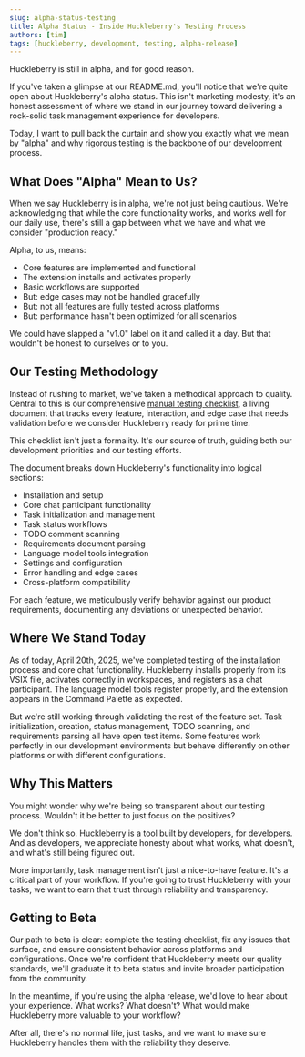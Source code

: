 ```yaml
---
slug: alpha-status-testing
title: Alpha Status - Inside Huckleberry's Testing Process
authors: [tim]
tags: [huckleberry, development, testing, alpha-release]
---
```


Huckleberry is still in alpha, and for good reason.

If you've taken a glimpse at our README.md, you'll notice that we're quite open about Huckleberry's alpha status. This isn't marketing modesty, it's an honest assessment of where we stand in our journey toward delivering a rock-solid task management experience for developers.

Today, I want to pull back the curtain and show you exactly what we mean by "alpha" and why rigorous testing is the backbone of our development process.

<!-- truncate -->

## What Does "Alpha" Mean to Us?

When we say Huckleberry is in alpha, we're not just being cautious. We're acknowledging that while the core functionality works, and works well for our daily use, there's still a gap between what we have and what we consider "production ready."

Alpha, to us, means:

- Core features are implemented and functional
- The extension installs and activates properly
- Basic workflows are supported
- But: edge cases may not be handled gracefully
- But: not all features are fully tested across platforms
- But: performance hasn't been optimized for all scenarios

We could have slapped a "v1.0" label on it and called it a day. But that wouldn't be honest to ourselves or to you.

## Our Testing Methodology

Instead of rushing to market, we've taken a methodical approach to quality. Central to this is our comprehensive [manual testing checklist](https://github.com/yourusername/vscode-huckleberry/blob/main/docs/manual-testing.md), a living document that tracks every feature, interaction, and edge case that needs validation before we consider Huckleberry ready for prime time.

This checklist isn't just a formality. It's our source of truth, guiding both our development priorities and our testing efforts.

The document breaks down Huckleberry's functionality into logical sections:

- Installation and setup
- Core chat participant functionality
- Task initialization and management
- Task status workflows
- TODO comment scanning
- Requirements document parsing
- Language model tools integration
- Settings and configuration
- Error handling and edge cases
- Cross-platform compatibility

For each feature, we meticulously verify behavior against our product requirements, documenting any deviations or unexpected behavior.

## Where We Stand Today

As of today, April 20th, 2025, we've completed testing of the installation process and core chat functionality. Huckleberry installs properly from its VSIX file, activates correctly in workspaces, and registers as a chat participant. The language model tools register properly, and the extension appears in the Command Palette as expected.

But we're still working through validating the rest of the feature set. Task initialization, creation, status management, TODO scanning, and requirements parsing all have open test items. Some features work perfectly in our development environments but behave differently on other platforms or with different configurations.

## Why This Matters

You might wonder why we're being so transparent about our testing process. Wouldn't it be better to just focus on the positives?

We don't think so. Huckleberry is a tool built by developers, for developers. And as developers, we appreciate honesty about what works, what doesn't, and what's still being figured out.

More importantly, task management isn't just a nice-to-have feature. It's a critical part of your workflow. If you're going to trust Huckleberry with your tasks, we want to earn that trust through reliability and transparency.

## Getting to Beta

Our path to beta is clear: complete the testing checklist, fix any issues that surface, and ensure consistent behavior across platforms and configurations. Once we're confident that Huckleberry meets our quality standards, we'll graduate it to beta status and invite broader participation from the community.

In the meantime, if you're using the alpha release, we'd love to hear about your experience. What works? What doesn't? What would make Huckleberry more valuable to your workflow?

After all, there's no normal life, just tasks, and we want to make sure Huckleberry handles them with the reliability they deserve.
